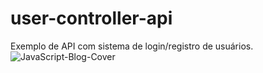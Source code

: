 # user-controller-api
Exemplo de API com sistema de login/registro de usuários.
![JavaScript-Blog-Cover](https://github.com/its-vitor/user-controller-api/assets/146399948/f7648008-13fa-432a-9400-f5805d0e9735)
